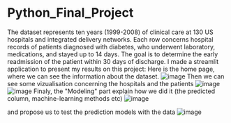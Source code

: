 # Python_Final_Project

The dataset represents ten years (1999-2008) of clinical care at 130 US hospitals and integrated delivery networks. Each row concerns hospital records of patients diagnosed with diabetes, who underwent laboratory, medications, and stayed up to 14 days. The goal is to determine the early readmission of the patient within 30 days of discharge.
I made a streamlit application to present my results on this project:
Here is the home page, where we can see the information about the dataset.
![image](https://github.com/NadiaKlos/Python_Final_Project/assets/117841779/fe802fc3-fa54-424c-a97e-871de8eb4066)
Then we can see some vizualisation concerning the hospitals and the patients
![image](https://github.com/NadiaKlos/Python_Final_Project/assets/117841779/a9cefba9-cfc4-44d9-95db-af70ac53b761)
![image](https://github.com/NadiaKlos/Python_Final_Project/assets/117841779/2831280f-1917-43ed-b037-bb92ecd0c78b)
Finaly, the "Modeling" part explain how we did it (the predicted column, machine-learning methods etc)
![image](https://github.com/NadiaKlos/Python_Final_Project/assets/117841779/dcf7ebcf-5b6c-46de-af51-8593b123398d)

and propose us to test the prediction models with the data
![image](https://github.com/NadiaKlos/Python_Final_Project/assets/117841779/c428e8cf-b901-4935-ae59-8c8ebf0303bb)



